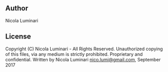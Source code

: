## Author 

Nicola Luminari

## License

Copyright (C) Nicola Luminari - All Rights Reserved.
Unauthorized copying of this files, via any medium is strictly prohibited.
Proprietary and confidential.
Written by Nicola Luminari <nico.lumi@gmail.com>, September 2017

